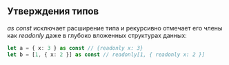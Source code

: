 ## Утверждения типов
_as const_ исключает расширение типа и рекурсивно отмечает его члены как _readonly_ даже в глубоко вложенных структурах данных:
```ts
let a = { x: 3 } as const // {readonly x: 3}
let b = [1, { x: 2 }] as const // readonly[1, { readonly x: 2 }]
```
